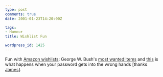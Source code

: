 ```yaml
---
type: post
comments: true
date: 2001-01-23T14:20:00Z

tags:
- Humour
title: Wishlist Fun

wordpress_id: 1425
---
```


Fun with [Amazon wishlists](http://www.amazon.co.uk/exec/obidos/subst/wishlist/wishlist-portal.html/ref=w_h_a_wl_4_2/026-2600903-5802001): George W. Bush's [most wanted items](http://www.modernhumorist.com/wishlist/george.cfm) and [this](http://www.amazon.co.uk/exec/obidos/wishlist/X8ZYCLSGOMMM/026-2600903-5802001) is what happens when your password gets into the wrong hands [thanks [James](http://www.infinitemonkeys.co.uk/onedaysoon/)].
